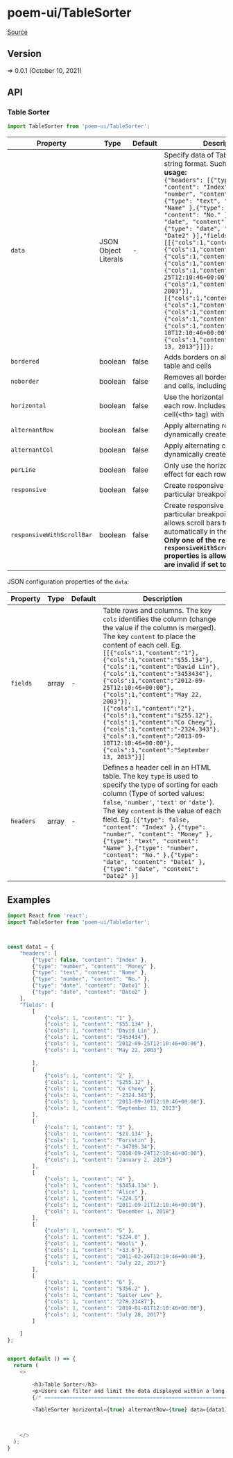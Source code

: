 # poem-ui/TableSorter

[Source](https://github.com/xizon/poem-ui/tree/main/src/TableSorter)

## Version

=> 0.0.1 (October 10, 2021)


## API

### Table Sorter
```js
import TableSorter from 'poem-ui/TableSorter';
```
| Property | Type | Default | Description |
| --- | --- | --- | --- |
| `data` | JSON Object Literals | - | Specify data of Table as a JSON string format. Such as: <br />**usage:**<br />`{"headers": [{"type": false, "content": "Index" },{"type": "number", "content": "Money" },{"type": "text", "content": "Name" },{"type": "number", "content": "No." },{"type": "date", "content": "Date1" },{"type": "date", "content": "Date2" }],"fields":[[{"cols":1,"content":"1"},{"cols":1,"content":"$55.134"},{"cols":1,"content":"David Lin"},{"cols":1,"content":"3453434"},{"cols":1,"content":"2012-09-25T12:10:46+00:00"},{"cols":1,"content":"May 22, 2003"}],[{"cols":1,"content":"2"},{"cols":1,"content":"$255.12"},{"cols":1,"content":"Co Cheey"},{"cols":1,"content":"-2324.343"},{"cols":1,"content":"2013-09-10T12:10:46+00:00"},{"cols":1,"content":"September 13, 2013"}]]};` |
| `bordered` | boolean  | false | Adds borders on all sides of the table and cells |
| `noborder` | boolean  | false | Removes all borders on the table and cells, including table header |
| `horizontal` | boolean  | false | Use the horizontal split effect for each row. Includes a header cell(\<th\> tag) with this attribute. |
| `alternantRow` | boolean  | false | Apply alternating row color in dynamically created table |
| `alternantCol` | boolean  | false | Apply alternating column color in dynamically created table |
| `perLine` | boolean  | false | Only use the horizontal splitting effect for each row. |
| `responsive` | boolean  | false | Create responsive tables up to a particular breakpoint. |
| `responsiveWithScrollBar` | boolean  | false | Create responsive tables up to a particular breakpoint. This property allows scroll bars to be created automatically in the table. <br />**Only one of the `responsive` and `responsiveWithScrollBar` properties is allowed, and both are invalid if set to true.** |



JSON configuration properties of the `data`:

| Property | Type | Default | Description |
| --- | --- | --- | --- |
| `fields` | array | - | Table rows and columns. The key `cols` identifies the column (change the value if the column is merged). The key `content` to place the content of each cell. Eg. `[[{"cols":1,"content":"1"},{"cols":1,"content":"$55.134"},{"cols":1,"content":"David Lin"},{"cols":1,"content":"3453434"},{"cols":1,"content":"2012-09-25T12:10:46+00:00"},{"cols":1,"content":"May 22, 2003"}],[{"cols":1,"content":"2"},{"cols":1,"content":"$255.12"},{"cols":1,"content":"Co Cheey"},{"cols":1,"content":"-2324.343"},{"cols":1,"content":"2013-09-10T12:10:46+00:00"},{"cols":1,"content":"September 13, 2013"}]]` |
| `headers` | array | - | Defines a header cell in an HTML table. The key `type` is used to specify the type of sorting for each column (Type of sorted values: `false`, `'number'`, `'text'` or `'date'`). The key `content` is the value of each field. Eg. `[{"type": false, "content": "Index" },{"type": "number", "content": "Money" },{"type": "text", "content": "Name" },{"type": "number", "content": "No." },{"type": "date", "content": "Date1" },{"type": "date", "content": "Date2" }]` |


## Examples

```js
import React from 'react';
import TableSorter from 'poem-ui/TableSorter';



const data1 = {
	"headers": [
		{"type": false, "content": "Index" },
	    {"type": "number", "content": "Money" },
		{"type": "text", "content": "Name" },
		{"type": "number", "content": "No." },
		{"type": "date", "content": "Date1" },
		{"type": "date", "content": "Date2" }
	],
	"fields": [
		[
			{"cols": 1, "content": "1" },
			{"cols": 1, "content": "$55.134" },
			{"cols": 1, "content": "David Lin" },
			{"cols": 1, "content": "3453434"},
			{"cols": 1, "content": "2012-09-25T12:10:46+00:00"},
			{"cols": 1, "content": "May 22, 2003"}
			
		],
		[
			{"cols": 1, "content": "2" },
			{"cols": 1, "content": "$255.12" },
			{"cols": 1, "content": "Co Cheey" },
			{"cols": 1, "content": "-2324.343"},
			{"cols": 1, "content": "2013-09-10T12:10:46+00:00"},
			{"cols": 1, "content": "September 13, 2013"}
		],	
		[
			{"cols": 1, "content": "3" },
			{"cols": 1, "content": "$21.134" },
			{"cols": 1, "content": "Foristin" },
			{"cols": 1, "content": "-34789.34"},
			{"cols": 1, "content": "2018-09-24T12:10:46+00:00"},
			{"cols": 1, "content": "January 2, 2019"}
		],	
		[
			{"cols": 1, "content": "4" },
			{"cols": 1, "content": "$3454.134" },
			{"cols": 1, "content": "Alice" },
			{"cols": 1, "content": "+224.5"},
			{"cols": 1, "content": "2011-09-21T12:10:46+00:00"},
			{"cols": 1, "content": "December 1, 2018"}
		],	
		[
			{"cols": 1, "content": "5" },
			{"cols": 1, "content": "$224.0" },
			{"cols": 1, "content": "Wooli" },
			{"cols": 1, "content": "+33.6"},
			{"cols": 1, "content": "2011-02-26T12:10:46+00:00"},
			{"cols": 1, "content": "July 22, 2017"}
		],	
		[
			{"cols": 1, "content": "6" },
			{"cols": 1, "content": "$356.2" },
			{"cols": 1, "content": "Spiter Low" },
			{"cols": 1, "content": "278.23487"},
			{"cols": 1, "content": "2019-01-01T12:10:46+00:00"},
			{"cols": 1, "content": "July 28, 2017"}
		]
		
	]
};


export default () => {
  return (
    <>

		<h3>Table Sorter</h3>
		<p>Users can filter and limit the data displayed within a long data table.</p>
		{/* ================================================================== */}      

		<TableSorter horizontal={true} alternantRow={true} data={data1} />

	  
	  
    </>
  );
}

```
